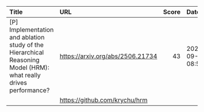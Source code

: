 | Title                                                                                                            | URL                              |   Score | Date                |
|:-----------------------------------------------------------------------------------------------------------------|:---------------------------------|--------:|:--------------------|
| [P] Implementation and ablation study of the Hierarchical Reasoning Model (HRM): what really drives performance? | https://arxiv.org/abs/2506.21734 |      43 | 2025-09-09 08:59:47 |
|                                                                                                                  | https://github.com/krychu/hrm    |         |                     |